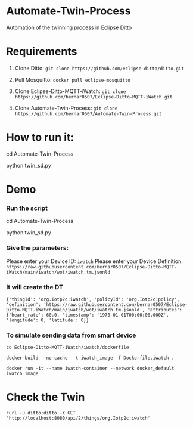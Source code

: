 # Automate-Twin-Process
Automation of the twinning process in Eclipse Ditto

# Requirements

1. Clone Ditto: ```git clone https://github.com/eclipse-ditto/ditto.git```

2. Pull Mosquitto: ```docker pull eclipse-mosquitto```

3. Clone Eclipse-Ditto-MQTT-iWatch: ```git clone https://github.com/bernar0507/Eclipse-Ditto-MQTT-iWatch.git```

4. Clone Automate-Twin-Process: ```git clone https://github.com/bernar0507/Automate-Twin-Process.git```

# How to run it:

cd Automate-Twin-Process

python twin_sd.py

# Demo 

### Run the script 

cd Automate-Twin-Process

python twin_sd.py

### Give the parameters:
Please enter your Device ID: `iwatch`
Please enter your Device Definition: `https://raw.githubusercontent.com/bernar0507/Eclipse-Ditto-MQTT-iWatch/main/iwatch/wot/iwatch.tm.jsonld`

### It will create the DT

```{'thingId': 'org.Iotp2c:iwatch', 'policyId': 'org.Iotp2c:policy', 'definition': 'https://raw.githubusercontent.com/bernar0507/Eclipse-Ditto-MQTT-iWatch/main/iwatch/wot/iwatch.tm.jsonld', 'attributes': {'heart_rate': 60.0, 'timestamp': '1970-01-01T00:00:00.000Z', 'longitude': 0, 'latitude': 0}}```

### To simulate sending data from smart device

`cd Eclipse-Ditto-MQTT-iWatch/iwatch/dockerfile`

`docker build --no-cache  -t iwatch_image -f Dockerfile.iwatch .`

`docker run -it --name iwatch-container --network docker_default iwatch_image`

# Check the Twin

```curl -u ditto:ditto -X GET 'http://localhost:8080/api/2/things/org.Iotp2c:iwatch'```
